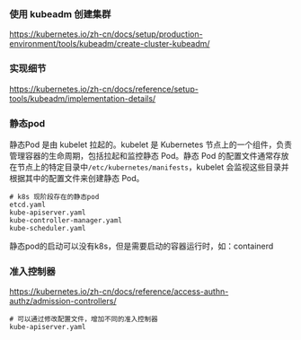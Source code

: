 ### 使用 kubeadm 创建集群

https://kubernetes.io/zh-cn/docs/setup/production-environment/tools/kubeadm/create-cluster-kubeadm/





### 实现细节

https://kubernetes.io/zh-cn/docs/reference/setup-tools/kubeadm/implementation-details/





### 静态pod

静态Pod 是由 kubelet 拉起的。kubelet 是 Kubernetes 节点上的一个组件，负责管理容器的生命周期，包括拉起和监控静态 Pod。静态 Pod 的配置文件通常存放在节点上的特定目录中`/etc/kubernetes/manifests`，kubelet 会监视这些目录并根据其中的配置文件来创建静态 Pod。

```
# k8s 现阶段存在的静态pod
etcd.yaml  
kube-apiserver.yaml  
kube-controller-manager.yaml  
kube-scheduler.yaml
```



静态pod的启动可以没有k8s，但是需要启动的容器运行时，如：containerd





### 准入控制器

https://kubernetes.io/zh-cn/docs/reference/access-authn-authz/admission-controllers/

```
# 可以通过修改配置文件，增加不同的准入控制器
kube-apiserver.yaml  
```



